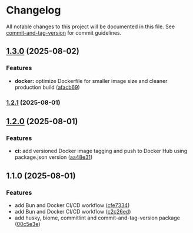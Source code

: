 # Changelog

All notable changes to this project will be documented in this file. See [commit-and-tag-version](https://github.com/absolute-version/commit-and-tag-version) for commit guidelines.

## [1.3.0](https://github.com/masmuss/bun-multistage-docker/compare/v1.2.1...v1.3.0) (2025-08-02)


### Features

* **docker:** optimize Dockerfile for smaller image size and cleaner production build ([afacb69](https://github.com/masmuss/bun-multistage-docker/commit/afacb69ded9447707ce077cdf25045090405a32f))

### [1.2.1](https://github.com/masmuss/bun-multistage-docker/compare/v1.2.0...v1.2.1) (2025-08-01)

## [1.2.0](https://github.com/masmuss/bun-multistage-docker/compare/v1.1.0...v1.2.0) (2025-08-01)


### Features

* **ci:** add versioned Docker image tagging and push to Docker Hub using package.json version ([aa48e31](https://github.com/masmuss/bun-multistage-docker/commit/aa48e31c56856bb8fe8e4ef1f15d55f963cc3261))

## 1.1.0 (2025-08-01)


### Features

* add Bun and Docker CI/CD workflow ([cfe7334](https://github.com/masmuss/bun-multistage-docker/commit/cfe7334f8eef2e38af897c6175a14e118dfad13a))
* add Bun and Docker CI/CD workflow ([c2c26ed](https://github.com/masmuss/bun-multistage-docker/commit/c2c26edbdf70b842f3d29492460b5528c4d13c06))
* add husky, biome, commitlint and commit-and-tag-version package ([00c5e3e](https://github.com/masmuss/bun-multistage-docker/commit/00c5e3e9759369adef66834206a9f77befada043))
